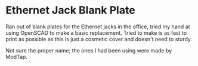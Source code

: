 # Ethernet Jack Blank Plate

Ran out of blank plates for the Ethernet jacks in the office, tried my hand at using OpenSCAD to make a basic replacement. Tried to make is as fast to print as possible as this is just a cosmetic cover and doesn't need to sturdy.

Not sure the proper name; the ones I had been using were made by ModTap. 
